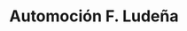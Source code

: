 ---
title: "Automoción F. Ludeña"
url: /majadahonda/automocion-f-ludena/
shop: reparación de automóviles
---